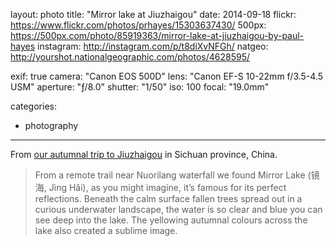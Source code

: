 layout: photo
title: "Mirror lake at Jiuzhaigou"
date: 2014-09-18
flickr: https://www.flickr.com/photos/prhayes/15303637430/
500px: https://500px.com/photo/85919363/mirror-lake-at-jiuzhaigou-by-paul-hayes
instagram: http://instagram.com/p/t8diXvNFGh/
natgeo: http://yourshot.nationalgeographic.com/photos/4628595/

exif: true
camera: "Canon EOS 500D"
lens: "Canon EF-S 10-22mm f/3.5-4.5 USM"
aperture: "ƒ/8.0"
shutter: "1/50"
iso: 100
focal: "19.0mm"

categories:
  - photography
---

From [our autumnal trip to Jiuzhaigou](http://sam-and-paul.com/2014/09/jiuzhaigou-huanglong-china/2/) in Sichuan province, China.

> From a remote trail near Nuorilang waterfall we found Mirror Lake (镜海, Jìng Hǎi), as you might imagine, it’s famous for its perfect reflections. Beneath the calm surface fallen trees spread out in a curious underwater landscape, the water is so clear and blue you can see deep into the lake. The yellowing autumnal colours across the lake also created a sublime image.

